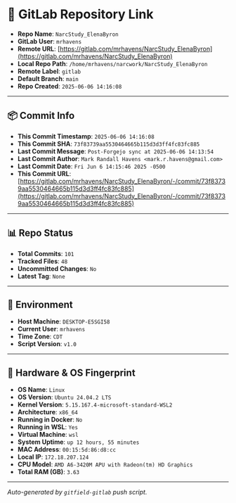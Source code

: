 # 🔗 GitLab Repository Link

- **Repo Name**: `NarcStudy_ElenaByron`
- **GitLab User**: `mrhavens`
- **Remote URL**: [https://gitlab.com/mrhavens/NarcStudy_ElenaByron](https://gitlab.com/mrhavens/NarcStudy_ElenaByron)
- **Local Repo Path**: `/home/mrhavens/narcwork/NarcStudy_ElenaByron`
- **Remote Label**: `gitlab`
- **Default Branch**: `main`
- **Repo Created**: `2025-06-06 14:16:08`

---

## 📦 Commit Info

- **This Commit Timestamp**: `2025-06-06 14:16:08`
- **This Commit SHA**: `73f83739aa5530464665b115d3d3ff4fc83fc885`
- **Last Commit Message**: `Post-Forgejo sync at 2025-06-06 14:13:54`
- **Last Commit Author**: `Mark Randall Havens <mark.r.havens@gmail.com>`
- **Last Commit Date**: `Fri Jun 6 14:15:46 2025 -0500`
- **This Commit URL**: [https://gitlab.com/mrhavens/NarcStudy_ElenaByron/-/commit/73f83739aa5530464665b115d3d3ff4fc83fc885](https://gitlab.com/mrhavens/NarcStudy_ElenaByron/-/commit/73f83739aa5530464665b115d3d3ff4fc83fc885)

---

## 📊 Repo Status

- **Total Commits**: `101`
- **Tracked Files**: `48`
- **Uncommitted Changes**: `No`
- **Latest Tag**: `None`

---

## 🧽 Environment

- **Host Machine**: `DESKTOP-E5SGI58`
- **Current User**: `mrhavens`
- **Time Zone**: `CDT`
- **Script Version**: `v1.0`

---

## 🧬 Hardware & OS Fingerprint

- **OS Name**: `Linux`
- **OS Version**: `Ubuntu 24.04.2 LTS`
- **Kernel Version**: `5.15.167.4-microsoft-standard-WSL2`
- **Architecture**: `x86_64`
- **Running in Docker**: `No`
- **Running in WSL**: `Yes`
- **Virtual Machine**: `wsl`
- **System Uptime**: `up 12 hours, 55 minutes`
- **MAC Address**: `00:15:5d:86:d8:cc`
- **Local IP**: `172.18.207.124`
- **CPU Model**: `AMD A6-3420M APU with Radeon(tm) HD Graphics`
- **Total RAM (GB)**: `3.63`

---

_Auto-generated by `gitfield-gitlab` push script._
